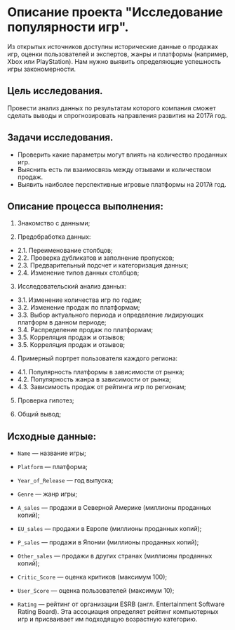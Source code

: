 # Описание проекта "Исследование популярности игр".
Из открытых источников доступны исторические данные о продажах игр, оценки пользователей и экспертов, жанры и платформы (например, Xbox или PlayStation). Нам нужно выявить определяющие успешность игры закономерности.


## Цель исследования.
Провести анализ данных по результатам которого компания сможет сделать выводы и спрогнозировать направления развития на 2017й год.

## Задачи исследования.
* Проверить какие параметры могут влиять на количество проданных игр.
* Выяснить есть ли взаимосвязь между отзывами и количеством продаж. 
* Выявить наиболее перспективные игровые платформы на 2017й год.

## Описание процесса выполнения:

1. Знакомство с данными;

2. Предобработка данных:
 * 2.1. Переименование столбцов;
 * 2.2. Проверка дубликатов и заполнение пропусков;
 * 2.3. Предварительный подсчет и категоризация данных;
 * 2.4. Изменение типов данных столбцов;
3. Исследовательский анализ данных:
 * 3.1. Изменение количества игр по годам;
 * 3.2. Изменение продаж по платформам;
 * 3.3. Выбор актуального периода и определение лидирующих платформ в данном периоде;
 * 3.4. Распределение продаж по платформам;
 * 3.5. Корреляция продаж и отзывов;
 * 3.5. Корреляция продаж и отзывов;
4. Примерный портрет пользователя каждого региона:
 * 4.1. Популярность платформы в зависимости от рынка;
 * 4.2. Популярность жанра в зависимости от рынка;
 * 4.3. Зависимость продаж от рейтинга игр по регионам;
5. Проверка гипотез;
    
6. Общий вывод;


## Исходные данные:
* `Name` — название игры;

* `Platform` — платформа;

* `Year_of_Release` — год выпуска;

* `Genre` — жанр игры;

* `A_sales` — продажи в Северной Америке (миллионы проданных копий);

* `EU_sales` — продажи в Европе (миллионы проданных копий);

* `P_sales` — продажи в Японии (миллионы проданных копий);

* `Other_sales` — продажи в других странах (миллионы проданных копий);

* `Critic_Score` — оценка критиков (максимум 100);

* `User_Score` — оценка пользователей (максимум 10);

* `Rating` — рейтинг от организации ESRB (англ. Entertainment Software Rating Board). Эта ассоциация определяет рейтинг компьютерных игр и присваивает им подходящую возрастную категорию.
